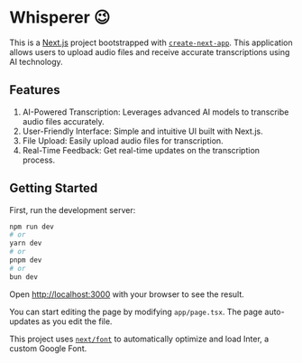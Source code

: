 # Whisperer :wink:
This is a [Next.js](https://nextjs.org/) project bootstrapped with [`create-next-app`](https://github.com/vercel/next.js/tree/canary/packages/create-next-app). This application allows users to upload audio files and receive accurate transcriptions using AI technology.

## Features
1. AI-Powered Transcription: Leverages advanced AI models to transcribe audio files accurately.
2. User-Friendly Interface: Simple and intuitive UI built with Next.js.
3. File Upload: Easily upload audio files for transcription.
4. Real-Time Feedback: Get real-time updates on the transcription process.

## Getting Started

First, run the development server:

```bash
npm run dev
# or
yarn dev
# or
pnpm dev
# or
bun dev
```

Open [http://localhost:3000](http://localhost:3000) with your browser to see the result.

You can start editing the page by modifying `app/page.tsx`. The page auto-updates as you edit the file.

This project uses [`next/font`](https://nextjs.org/docs/basic-features/font-optimization) to automatically optimize and load Inter, a custom Google Font.

